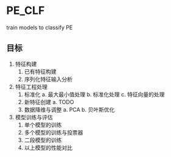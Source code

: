 # PE_CLF
train models to classify PE

## 目标
1. 特征构建
    1. 已有特征构建
    2. 序列化特征输入分析
2. 特征工程处理
    1. 标准化
        a. 最大最小值处理
        b. 标准化处理
        c. 特征向量的处理
    2. 新特征创建
        a. TODO
    3. 数据降维与调整
        a. PCA
        b. 贝叶斯优化
3. 模型训练与评估
    1. 单个模型的训练
    2. 多个模型的训练与投票器
    3. 二段模型的训练
    4. 以上模型的性能对比
